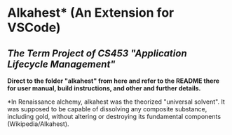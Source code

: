 # Alkahest* (An Extension for VSCode)
## *The Term Project of CS453 "Application Lifecycle Management"*

**Direct to the folder "alkahest" from here and refer to the README there for user manual, build instructions, and other and further details.**


*In Renaissance alchemy, alkahest was the theorized "universal solvent". It was supposed to be capable of dissolving any composite substance, including gold, without altering or destroying its fundamental components (Wikipedia/Alkahest).